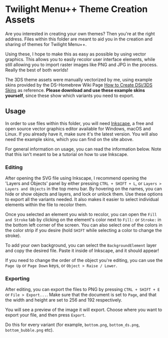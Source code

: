# Twilight Menu++ Theme Creation Assets

Are you interested in creating your own themes? Then you're at the right address. Files within this folder are meant to aid you in the creation and sharing of themes for Twilight Menu++. 

Using these, I hope to make this as easy as possible by using vector graphics. This allows you to easily recolor user interface elements, while still allowing you to import raster images like PNG and JPG in the process. Really the best of both worlds!

The 3DS theme assets were manually vectorized by me, using example skins provided by the DS-Homebrew Wiki Page [How to Create DSi/3DS Skins](https://wiki.ds-homebrew.com/twilightmenu/custom-dsi-3ds-skins) as reference. **Please download and use these example skins yourself**, since these show which variants you need to export. 


## Usage

In order to use files within this folder, you will need [Inkscape](https://inkscape.org/), a free and open source vector graphics editor available for Windows, macOS and Linux. If you already have it, make sure it's the latest version. You will also need the example skins, which you can find on the site above.

For general information on usage, you can read the information below. Note that this isn't meant to be a tutorial on how to use Inkscape.

### Editing

After opening the SVG file using Inkscape, I recommend opening the 'Layers and Objects' panel by either pressing `CTRL + SHIFT + L`, or `Layers > Layers and Objects` in the top menu bar. By hovering on the names, you can hide or show objects and layers, and lock or unlock them. Use these options to export all the variants needed. It also makes it easier to select individual elements within the file to recolor them. 

Once you selected an element you wish to recolor, you can open the `Fill and Stroke` tab by clicking on the element's color next to `Fill:` or `Stroke:` in the bottom left corner of the screen. You can also select one of the colors in the color strip if you desire (hold `SHIFT` while selecting a color to change the stroke).

To add your own background, you can select the `BackgroundElement` layer and copy the desired file. Paste it inside of Inkscape, and it should appear!

If you need to change the order of the object you're editing, you can use the `Page Up` or `Page Down` keys, or `Object > Raise / Lower`.

### Exporting

After editing, you can export the files to PNG by pressing `CTRL + SHIFT + E` or `File > Export...`. Make sure that the document is set to `Page`, and that the width and height are set to 256 and 192 respectively. 

You will see a preview of the image it will export. Choose where you want to export your file, and then press `Export`.

Do this for every variant (for example, `bottom.png`, `bottom_ds.png`, `bottom_bubble.png` etc).
